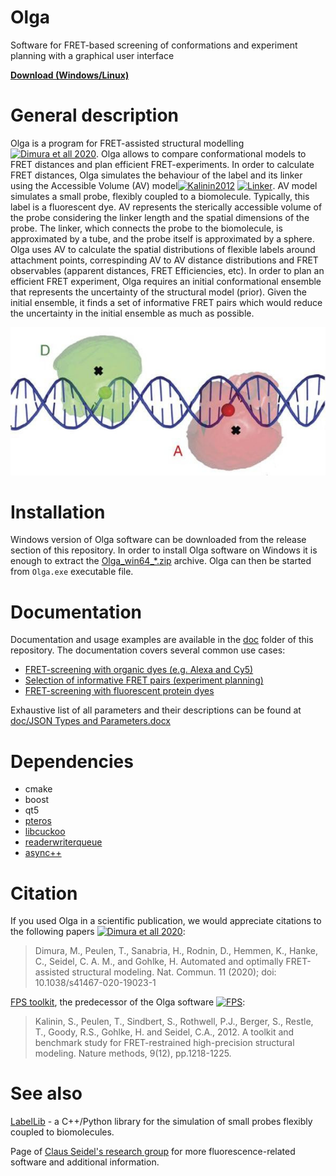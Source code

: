 # Olga
Software for FRET-based screening of conformations and experiment planning with a graphical user interface

[**Download (Windows/Linux)**][release]

# General description
Olga  is a program for FRET-assisted structural modelling [![Dimura et all 2020](https://img.shields.io/badge/DOI-10.1038%2Fs41467--020--19023--1-blue)][Dimura2020]. Olga allows to compare conformational models to FRET distances and plan efficient FRET-experiments.
In order to calculate FRET distances, Olga simulates the behaviour of the label and its linker using the Accessible Volume (AV) model[![Kalinin2012](https://img.shields.io/badge/DOI-10.1038%2Fnmeth.2222-blue.svg)][Kalinin2012] [![Linker](https://img.shields.io/badge/DOI-10.1021%2Fja105725e-blue.svg)](https://doi.org/10.1021/ja105725e). AV model simulates a small probe, flexibly coupled to a biomolecule. Typically, this label is a fluorescent dye. AV represents the sterically accessible volume of the probe considering the linker length and the spatial dimensions of the probe. The linker, which connects the probe to the biomolecule, is approximated by a tube, and the probe itself is approximated by a sphere.
Olga uses AV to calculate the spatial distributions of flexible labels around attachment points, correspinding AV to AV distance distributions and FRET observables (apparent distances, FRET Efficiencies, etc).
In order to plan an efficient FRET experiment, Olga requires an initial conformational ensemble that represents the uncertainty of the structural model (prior). Given the initial ensemble, it finds a set of informative FRET pairs which would reduce the uncertainty in the initial ensemble as much as possible.

![AV clouds](/doc/screening%20tutorial/DNA_AVs.jpg)

# Installation
Windows version of Olga software can be downloaded from the release section of this repository. In order to install Olga software on Windows it is enough to extract the [Olga_win64_*.zip][release] archive. Olga can then be started from `Olga.exe` executable file.

# Documentation
Documentation and usage examples are available in the [doc](/doc/) folder of this repository. The documentation covers several common use cases:

 * [FRET-screening with organic dyes (e.g. Alexa and Cy5)](/doc/screening%20tutorial/screening%20tutorial.md)
 * [Selection of informative FRET pairs (experiment planning)](/doc/FRET%20pair%20selection%20tutorial/FRET%20pair%20selection%20tutorial.md)
 * [FRET-screening with fluorescent protein dyes](/doc/screening%20with%20fluorescent%20proteins/Screening%20and%20AV%20saving.md#tutorial-screening-of-structural-models-and-generation-of-accessible-volumes)

Exhaustive list of all parameters and their descriptions can be found at [doc/JSON Types and Parameters.docx](/doc/JSON%20Types%20and%20Parameters.docx)

# Dependencies

 * cmake
 * boost
 * qt5
 * [pteros](http://pteros.sourceforge.net/)
 * [libcuckoo](https://github.com/efficient/libcuckoo)
 * [readerwriterqueue](https://github.com/cameron314/readerwriterqueue)
 * [async++](https://github.com/Amanieu/asyncplusplus)

# Citation

If you used Olga in a scientific publication, we would appreciate citations to the following papers [![Dimura et all 2020](https://img.shields.io/badge/DOI-10.1038%2Fs41467--020--19023--1-blue)][Dimura2020]:

> Dimura, M., Peulen, T., Sanabria, H., Rodnin, D., Hemmen, K., Hanke, C., Seidel, C. A. M., and Gohlke, H. Automated and optimally FRET-assisted structural modeling. Nat. Commun. 11 (2020); doi: 10.1038/s41467-020-19023-1

[FPS toolkit][Kalinin2012], the predecessor of the Olga software [![FPS](https://img.shields.io/badge/DOI-10.1038%2Fnmeth.2222-blue.svg)][Kalinin2012]:

> Kalinin, S., Peulen, T., Sindbert, S., Rothwell, P.J., Berger, S., Restle, T., Goody, R.S., Gohlke, H. and Seidel, C.A., 2012. A toolkit and benchmark study for FRET-restrained high-precision structural modeling. Nature methods, 9(12), pp.1218-1225.

# See also

[LabelLib][LabelLib] - a C++/Python library for the simulation of small probes flexibly coupled to biomolecules.

Page of [Claus Seidel's research group](http://www.mpc.hhu.de/) for more fluorescence-related software and additional information.


[Dimura2020]: https://doi.org/10.1038/s41467-020-19023-1
[release]: https://github.com/Fluorescence-Tools/Olga/releases/latest
[Kalinin2012]: https://doi.org/10.1038/nmeth.2222
[LabelLib]: https://github.com/Fluorescence-Tools/LabelLib
